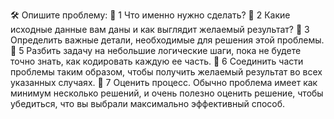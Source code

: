🛠 Опишите проблему:
📌 1 Что именно нужно сделать?
📌 2 Какие исходные данные вам даны и как выглядит желаемый результат?
📌 3 Определить важные детали, необходимые для решения этой проблемы.
📌 5 Разбить задачу на небольшие логические шаги, пока не будете точно знать, как кодировать каждую ее часть.
📌 6 Соединить части проблемы таким образом, чтобы получить желаемый результат во всех указанных случаях.
📌 7 Оценить процесс. Обычно проблема имеет как минимум несколько решений, и очень полезно оценить решение, чтобы убедиться, что вы выбрали максимально эффективный способ.
